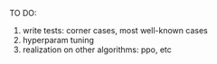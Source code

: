 TO DO: 
1) write tests: corner cases, most well-known cases
1) hyperparam tuning
1) realization on other algorithms: ppo, etc